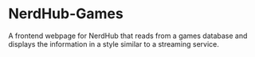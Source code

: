 # NerdHub-Games
A frontend webpage for NerdHub that reads from a games database and displays the information in a style similar to a streaming service.